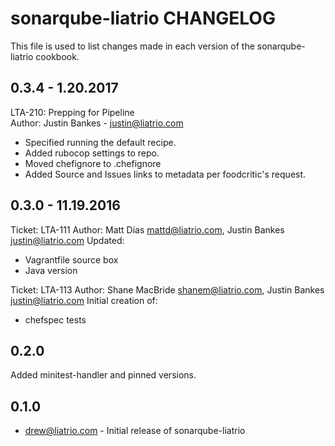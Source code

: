 sonarqube-liatrio CHANGELOG
=========================
This file is used to list changes made in each version of the sonarqube-liatrio cookbook.

0.3.4 - 1.20.2017
-----
LTA-210: Prepping for Pipeline  
Author: Justin Bankes - justin@liatrio.com
- Specified running the default recipe.
- Added rubocop settings to repo.
- Moved chefignore to .chefignore
- Added Source and Issues links to metadata per foodcritic's request.

0.3.0 - 11.19.2016
-----
Ticket: LTA-111
Author: Matt Dias <mattd@liatrio.com>, Justin Bankes <justin@liatrio.com>
Updated:
- Vagrantfile source box
- Java version

Ticket: LTA-113
Author: Shane MacBride <shanem@liatrio.com>, Justin Bankes <justin@liatrio.com>
Initial creation of:
- chefspec tests

0.2.0
-----
Added minitest-handler and pinned versions.

0.1.0
-----
- drew@liatrio.com - Initial release of sonarqube-liatrio
